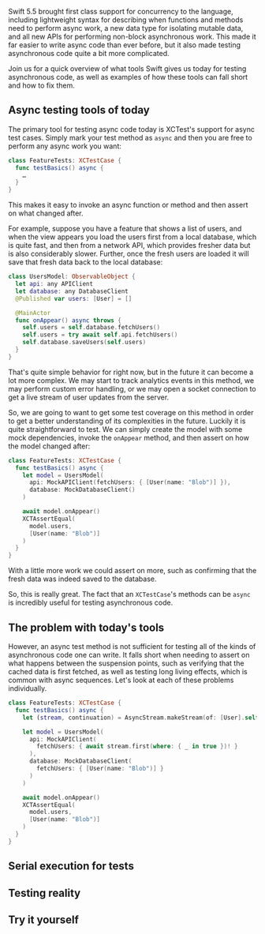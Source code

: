 Swift 5.5 brought first class support for concurrency to the language, including lightweight syntax
for describing when functions and methods need to perform async work, a new data type for
isolating mutable data, and all new APIs for performing non-block asynchronous work. This made it
far easier to write async code than ever before, but it also made testing asynchronous code quite
a bit more complicated.

Join us for a quick overview of what tools Swift gives us today for testing asynchronous code, as
well as examples of how these tools can fall short and how to fix them.

## Async testing tools of today

The primary tool for testing async code today is XCTest's support for async test cases. Simply mark
your test method as `async` and then you are free to perform any async work you want:

```swift
class FeatureTests: XCTestCase {
  func testBasics() async {
    …
  }
}
```

This makes it easy to invoke an async function or method and then assert on what changed after.

For example, suppose you have a feature that shows a list of users, and when the view appears you
load the users first from a local database, which is quite fast, and then from a network API, which
provides fresher data but is also considerably slower. Further, once the fresh users are loaded it
will save that fresh data back to the local database:

```swift
class UsersModel: ObservableObject {
  let api: any APIClient
  let database: any DatabaseClient
  @Published var users: [User] = []

  @MainActor
  func onAppear() async throws {
    self.users = self.database.fetchUsers()
    self.users = try await self.api.fetchUsers()
    self.database.saveUsers(self.users)
  }
}
```

That's quite simple behavior for right now, but in the future it can become a lot more complex. We
may start to track analytics events in this method, we may perform custom error handling, or we may
open a socket connection to get a live stream of user updates from the server.

So, we are going to want to get some test coverage on this method in order to get a better
understanding of its complexities in the future. Luckily it is quite straightforward to test. We can
simply create the model with some mock dependencies, invoke the `onAppear` method, and then assert
on how the model changed after:

```swift
class FeatureTests: XCTestCase {
  func testBasics() async {
    let model = UsersModel(
      api: MockAPIClient(fetchUsers: { [User(name: "Blob")] }),
      database: MockDatabaseClient()
    )

    await model.onAppear()
    XCTAssertEqual(
      model.users,
      [User(name: "Blob")]
    )
  }
}
```

With a little more work we could assert on more, such as confirming that the fresh data was indeed
saved to the database.

So, this is really great. The fact that an `XCTestCase`'s methods can be `async` is incredibly
useful for testing asynchronous code.

## The problem with today's tools

However, an async test method is not sufficient for testing all of the kinds of asynchronous code
one can write. It falls short when needing to assert on what happens between the suspension points,
such as verifying that the cached data is first fetched, as well as testing long living effects,
which is common with async sequences. Let's look at each of these problems individually.



```swift
class FeatureTests: XCTestCase {
  func testBasics() async {
    let (stream, continuation) = AsyncStream.makeStream(of: [User].self)

    let model = UsersModel(
      api: MockAPIClient(
        fetchUsers: { await stream.first(where: { _ in true })! }
      ),
      database: MockDatabaseClient(
        fetchUsers: { [User(name: "Blob")] }
      )
    )

    await model.onAppear()
    XCTAssertEqual(
      model.users,
      [User(name: "Blob")]
    )
  }
}
```

## Serial execution for tests

## Testing reality

## Try it yourself
